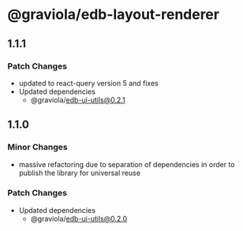 # @graviola/edb-layout-renderer

## 1.1.1

### Patch Changes

- updated to react-query version 5 and fixes
- Updated dependencies
  - @graviola/edb-ui-utils@0.2.1

## 1.1.0

### Minor Changes

- massive refactoring due to separation of dependencies in order to publish the library for universal reuse

### Patch Changes

- Updated dependencies
  - @graviola/edb-ui-utils@0.2.0

